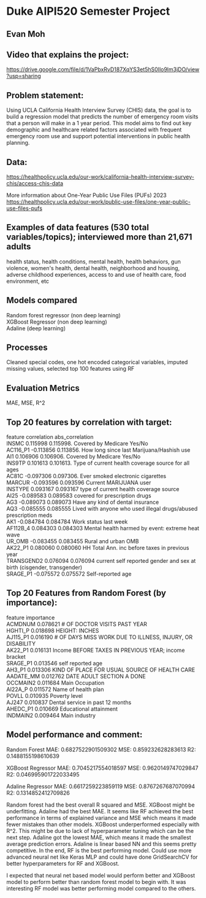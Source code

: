 # Duke AIPI520 Semester Project
## Evan Moh
## Video that explains the project: 

https://drive.google.com/file/d/1VaPbxRvD187XqYS3et5hS0Ilo9lm3jDO/view?usp=sharing

## Problem statement:
Using UCLA California Health Interview Survey (CHIS) data, the goal is to build a regression model that predicts the number of emergency room visits that a person will make in a 1 year period.
This model aims to find out key demographic and healthcare related factors associated with frequent emergency room use and support potential interventions in public health planning.

## Data:
https://healthpolicy.ucla.edu/our-work/california-health-interview-survey-chis/access-chis-data

More information about One-Year Public Use Files (PUFs) 2023
https://healthpolicy.ucla.edu/our-work/public-use-files/one-year-public-use-files-pufs

## Examples of data features (530 total variables/topics); interviewed more than 21,671 adults
health status, health conditions, mental health, health behaviors, gun violence, women's health, dental health, neighborhood and housing, adverse childhood experiences, 
access to and use of health care, food environment, etc

## Models compared 
Random forest regressor (non deep learning) <br />
XGBoost Regressor (non deep learning) <br />
Adaline (deep learning) <br />

## Processes
Cleaned special codes, one hot encoded categorical variables, imputed missing values, selected top 100 features using RF

## Evaluation Metrics
MAE, MSE, R^2

## Top 20 features by correlation with target:
feature   correlation    abs_correlation <br />
INSMC          0.115998         0.115998.  Covered by Medicare Yes/No<br />
AC116_P1      -0.113856         0.113856.  How long since last Marijuana/Hashish use<br />
AI1            0.106906         0.106906.  Covered by Medicare Yes/No<br />
INS9TP         0.101613         0.101613.  Type of current health coverage source for all ages<br />
AC81C         -0.097306         0.097306.  Ever smoked electronic cigarettes<br />
MARCUR        -0.093596         0.093596   Current MARIJUANA user<br />
INSTYPE        0.093167         0.093167   type of current health coverage source<br />
AI25          -0.089583         0.089583   covered for prescription drugs<br />
AG3           -0.089073         0.089073   Have any kind of dental insurance<br />
AQ3           -0.085555         0.085555   Lived with anyone who used illegal drugs/abused prescription meds<br />
AK1           -0.084784         0.084784   Work status last week<br />
AF112B_4       0.084303         0.084303   Mental health harmed by event: extreme heat wave<br />
UR_OMB        -0.083455         0.083455   Rural and urban OMB<br />
AK22_P1        0.080060         0.080060   HH Total Ann. inc before taxes in previous year<br />
TRANSGEND2     0.076094         0.076094   current self reported gender and sex at birth (cisgender, transgender)<br />
SRAGE_P1      -0.075572         0.075572   Self-reported age<br />


## Top 20 Features from Random Forest (by importance):
feature  importance <br />
ACMDNUM    0.078621    # OF DOCTOR VISITS PAST YEAR <br />
HGHTI_P    0.018698    HEIGHT: INCHES<br />
AJ115_P1    0.016190    # OF DAYS MISS WORK DUE TO ILLNESS, INJURY, OR DISABILITY<br />
AK22_P1    0.016131    Income BEFORE TAXES IN PREVIOUS YEAR; income bracket<br />
SRAGE_P1    0.013546    self reported age<br />
AH3_P1    0.013306    KIND OF PLACE FOR USUAL SOURCE OF HEALTH CARE<br />
AADATE_MM    0.012762    DATE ADULT SECTION A DONE<br />
OCCMAIN2    0.011684    Main Occupation<br />
AI22A_P    0.011572    Name of health plan<br />
POVLL    0.010935    Poverty level<br />
AJ247    0.010837    Dental service in past 12 months<br />
AHEDC_P1    0.010669    Educational attainment<br />
INDMAIN2    0.009464    Main industry<br />


## Model performance and comment:

Random Forest
MAE: 0.6827522901509302
MSE: 0.859232628283613
R2: 0.1488155198610639<br />

XGBoost Regressor
MAE: 0.7045217554018597
MSE: 0.9620149747029847
R2: 0.046995901722033495<br />

Adaline Regressor
MAE: 0.6617259223859119
MSE: 0.8767267687070994
R2: 0.1314852412709826<br />

Random forest had the best overall R squared and MSE. XGBoost might be underfitting. Adaline had the best MAE.
It seems like RF achieved the best performance in terms of explained variance and MSE which means it made fewer mistakes than other models.
XGBoost underperformed especially with R^2. This might be due to lack of hyperparameter tuning which can be the next step.
Adaline got the lowest MAE, which means it made the smallest average prediction errors. Adaline is linear based NN and this seems pretty competitive.
In the end, RF is the best performing model.
Could use more advanced neural net like Keras MLP and could have done GridSearchCV for better hyperparameters for RF and XGBoost.

I expected that neural net based model would perform better and XGBoost model to perform better than random forest model to begin with. It was interesting RF model
was better performing model compared to the others.
